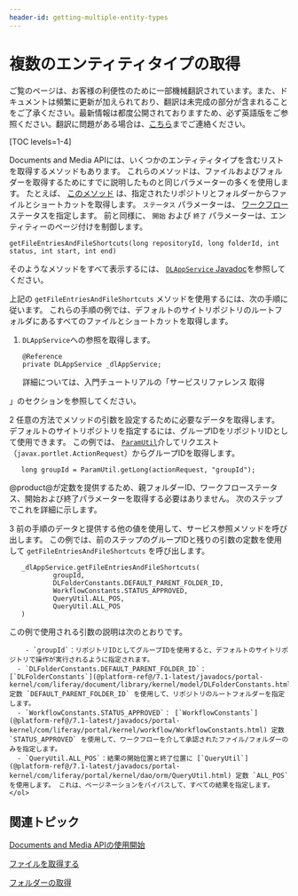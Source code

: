 ```yaml
---
header-id: getting-multiple-entity-types
---
```


# 複数のエンティティタイプの取得

<p class="alert alert-info"><span class="wysiwyg-color-blue120">ご覧のページは、お客様の利便性のために一部機械翻訳されています。また、ドキュメントは頻繁に更新が加えられており、翻訳は未完成の部分が含まれることをご了承ください。最新情報は都度公開されておりますため、必ず英語版をご参照ください。翻訳に問題がある場合は、<a href="mailto:support-content-jp@liferay.com">こちら</a>までご連絡ください。</span></p>

[TOC levels=1-4]

Documents and Media APIには、いくつかのエンティティタイプを含むリストを取得するメソッドもあります。 これらのメソッドは、ファイルおよびフォルダーを取得するためにすでに説明したものと同じパラメーターの多くを使用します。 たとえば、 [このメソッド](@platform-ref@/7.1-latest/javadocs/portal-kernel/com/liferay/document/library/kernel/service/DLAppService.html#getFileEntriesAndFileShortcuts-long-long-int-int-int-) は、指定されたリポジトリとフォルダーからファイルとショートカットを取得します。 `ステータス` パラメーターは、 [ワークフロー](/docs/7-1/user/-/knowledge_base/u/workflow) ステータスを指定します。 前と同様に、 `開始` および `終了` パラメーターは、エンティティーのページ付けを制御します。

    getFileEntriesAndFileShortcuts(long repositoryId, long folderId, int status, int start, int end)

そのようなメソッドをすべて表示するには、 [`DLAppService` Javadoc](@platform-ref@/7.1-latest/javadocs/portal-kernel/com/liferay/document/library/kernel/service/DLAppService.html)を参照してください。

上記の `getFileEntriesAndFileShortcuts` メソッドを使用するには、次の手順に従います。 これらの手順の例では、デフォルトのサイトリポジトリのルートフォルダにあるすべてのファイルとショートカットを取得します。

1.  `DLAppService`への参照を取得します。
   
        @Reference
        private DLAppService _dlAppService;

    詳細については、入門チュートリアルの「サービスリファレンス</a> 取得

」のセクションを参照してください。</p></li> 
   
   2  任意の方法でメソッドの引数を設定するために必要なデータを取得します。 デフォルトのサイトリポジトリを指定するには、グループIDをリポジトリIDとして使用できます。 この例では、 [`ParamUtil`](@platform-ref@/7.1-latest/javadocs/portal-kernel/com/liferay/portal/kernel/util/ParamUtil.html)介してリクエスト（`javax.portlet.ActionRequest`）からグループIDを取得します。
  
       long groupId = ParamUtil.getLong(actionRequest, "groupId");
      
  
  @product@が定数を提供するため、親フォルダーID、ワークフローステータス、開始および終了パラメーターを取得する必要はありません。 次のステップでこれを詳細に示します。

3  前の手順のデータと提供する他の値を使用して、サービス参照メソッドを呼び出します。 この例では、前のステップのグループIDと残りの引数の定数を使用して `getFileEntriesAndFileShortcuts` を呼び出します。
  
       _dlAppService.getFileEntriesAndFileShortcuts(
               groupId, 
               DLFolderConstants.DEFAULT_PARENT_FOLDER_ID, 
               WorkflowConstants.STATUS_APPROVED, 
               QueryUtil.ALL_POS, 
               QueryUtil.ALL_POS
       )
      
  
  この例で使用される引数の説明は次のとおりです。
  
        - `groupId`：リポジトリIDとしてグループIDを使用すると、デフォルトのサイトリポジトリで操作が実行されるように指定されます。
      - `DLFolderConstants.DEFAULT_PARENT_FOLDER_ID`： [`DLFolderConstants`](@platform-ref@/7.1-latest/javadocs/portal-kernel/com/liferay/document/library/kernel/model/DLFolderConstants.html) 定数 `DEFAULT_PARENT_FOLDER_ID` を使用して、リポジトリのルートフォルダーを指定します。
      - `WorkflowConstants.STATUS_APPROVED`： [`WorkflowConstants`](@platform-ref@/7.1-latest/javadocs/portal-kernel/com/liferay/portal/kernel/workflow/WorkflowConstants.html) 定数 `STATUS_APPROVED` を使用して、ワークフローを介して承認されたファイル/フォルダーのみを指定します。
      - `QueryUtil.ALL_POS`：結果の開始位置と終了位置に [`QueryUtil`](@platform-ref@/7.1-latest/javadocs/portal-kernel/com/liferay/portal/kernel/dao/orm/QueryUtil.html) 定数 `ALL_POS` を使用します。 これは、ページネーションをバイパスして、すべての結果を指定します。</ol> 



## 関連トピック

[Documents and Media APIの使用開始](/docs/7-1/tutorials/-/knowledge_base/t/getting-started-with-the-documents-and-media-api)

[ファイルを取得する](/docs/7-1/tutorials/-/knowledge_base/t/getting-files)

[フォルダーの取得](/docs/7-1/tutorials/-/knowledge_base/t/getting-folders)
